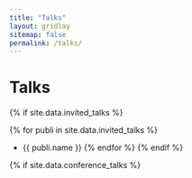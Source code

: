 ```yaml
---
title: "Talks"
layout: gridlay
sitemap: false
permalink: /talks/
---
```


# Talks

{% if site.data.invited_talks %}
<!-- ## Invited Talks and Seminars -->

{% for publi in site.data.invited_talks %}
* {{ publi.name }}
{% endfor %}
{% endif %}

{% if site.data.conference_talks %}
<!-- ## Conference Abstracts

{% for publi in site.data.conference_talks %}
* <strong>{{ publi.title }}</strong> <br/> <i>{{ publi.authors }}</i>, {{ publi.conf }} ({{ publi.year }})
{% endfor %}
{% endif %} -->